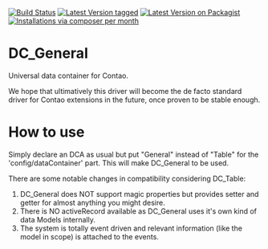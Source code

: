 [![Build Status](https://travis-ci.org/contao-community-alliance/dc-general.png)](https://travis-ci.org/contao-community-alliance/dc-general)
[![Latest Version tagged](http://img.shields.io/github/tag/contao-community-alliance/dc-general.svg)](https://github.com/contao-community-alliance/dc-general/tags)
[![Latest Version on Packagist](http://img.shields.io/packagist/v/contao-community-alliance/dc-general.svg)](https://packagist.org/packages/contao-community-alliance/dc-general)
[![Installations via composer per month](http://img.shields.io/packagist/dm/contao-community-alliance/dc-general.svg)](https://packagist.org/packages/contao-community-alliance/dc-general)

DC_General
==========

Universal data container for Contao.

We hope that ultimatively this driver will become the de facto standard
driver for Contao extensions in the future, once proven to be stable enough.

How to use
==========

Simply declare an DCA as usual but put "General" instead of "Table" for the
'config/dataContainer' part.
This will make DC_General to be used.

There are some notable changes in compatibility considering DC_Table:
1. DC_General does NOT support magic properties but provides setter and getter
   for almost anything you might desire.
2. There is NO activeRecord available as DC_General uses it's own kind of data
   Models internally.
3. The system is totally event driven and relevant information (like the model
   in scope) is attached to the events.

